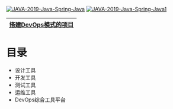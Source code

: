 
<a href="https://ibb.co/LPN6g4h"><img src="https://i.ibb.co/dcm6pnJ/JAVA-2019-Java-Spring-Java.png" alt="JAVA-2019-Java-Spring-Java" border="0"></a>
<a href="https://ibb.co/Vx8g66x"><img src="https://i.ibb.co/1MxrccM/JAVA-2019-Java-Spring-Java1.png" alt="JAVA-2019-Java-Spring-Java1" border="0"></a>



[搭建DevOps模式的项目](https://juejin.cn/post/6844904062081564679)|
 ---|
 
 # 目录
 
 * 设计工具
 * 开发工具
 * 测试工具
 * 运维工具
 * DevOps综合工具平台

